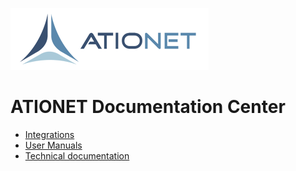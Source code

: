 ![ationetlogo](Content/Images/ATIOnetLogo_250x70.png) 
# ATIONET Documentation Center


- [Integrations](README_Integration.md)
- [User Manuals](README_UserManuals.md)
- [Technical documentation](README_TechnicalDocumentation.md)

